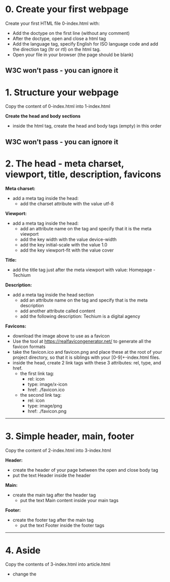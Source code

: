 #  0. Create your first webpage 

Create your first HTML file 0-index.html with:

- Add the doctype on the first line (without any comment)
- After the doctype, open and close a html tag
- Add the language tag, specify English for ISO language code and add the direction tag (ltr or rtl) on the html tag.
- Open your file in your browser (the page should be blank)

**W3C won’t pass - you can ignore it**
---

#  1. Structure your webpage 

Copy the content of 0-index.html into 1-index.html

**Create the head and body sections**

- inside the html tag, create the head and body tags (empty) in this order

**W3C won’t pass - you can ignore it**
---

#  2. The head - meta charset, viewport, title, description, favicons 

**Meta charset:**

- add a meta tag inside the head:
	- add the charset attribute with the value utf-8

**Viewport:**

- add a meta tag inside the head:
	- add an attribute name on the tag and specify that it is the meta viewport
	- add the key width with the value device-width
	- add the key initial-scale with the value 1.0
	- add the key viewport-fit with the value cover

**Title:**

- add the title tag just after the meta viewport with value: Homepage - Techium

**Description:**

- add a meta tag inside the head section
	- add an attribute name on the tag and specify that is the meta description
	- add another attribute called content
	- add the following description: Techium is a digital agency

**Favicons:**

- download the image above to use as a favicon
- Use the tool at https://realfavicongenerator.net/ to generate all the favicon formats
- take the favicon.ico and favicon.png and place these at the root of your project directory, so that it is siblings with your [0-9]+-index.html files.
- inside the head, create 2 link tags with these 3 attributes: rel, type, and href.
	- the first link tag:
		- rel: icon
		- type: image/x-icon
		- href: ./favicon.ico
	- the second link tag:
		- rel: icon
		- type: image/png
		- href: ./favicon.png
---

#  3. Simple header, main, footer 

Copy the content of 2-index.html into 3-index.html

**Header:**

- create the header of your page between the open and close body tag
- put the text Header inside the header

**Main:**

- create the main tag after the header tag
	- put the text Main content inside your main tags

**Footer:**

- create the footer tag after the main tag
	- put the text Footer inside the footer tags

---

#  4. Aside 

Copy the contents of 3-index.html into article.html

- change the <title> to put: Article - Techium
- inside the main tags
	- after the text, create the aside tags with text Aside
---

#  5. Section 

Copy the content of 3-index.html into 5-index.html

- inside your <main> section
	- remove the text in main, create these sections:
		- 1. create first section and put the text Hero section inside
		- 2. create second section and put the text Services section inside
		- 3. create third section and put the text Works section inside
		- 4. create fourth section and put the text About section inside
		- 6. create fifth section and put the text Latest news section inside
		- 7. create sixth section and put the text Testimonials section inside
		- 8. create seventh section and put the text Contact section inside

**Does not need to pass W3C**
---

#  6. Work, News, Testimonial articles 

Copy the content of 5-index.html into 6-index.html

**Work articles:**

- inside the section Works section
	- add 3 article tags
		- inside each article write Work # where the hashtag will be the ordered number (1, 2, or 3)

**News articles:**

- inside the section Latest news section
	- add 3 article tags
		- inside each article write Article # where the hashtag will be the ordered number (1, 2, or 3)

**Testimonial articles:**

- inside the section Testimonials section
	- add 3 article tags
		- inside each article write Testimonial # where the hashtag will be the ordered number (1, 2, or 3)

**W3C won’t pass - you can ignore it**
---

#  7. Navigation 

Copy the content of 6-index.html into 7-index.html

- remove the Header text inside the <header>
- create the nav tag inside the header tag
	- it should remain empty for now

**Does not need to pass W3C**
---

#  8. Level 1 headings 

Copy the content of 7-index.html into 8-index.html

- create the level 1 heading inside your main before your sections
	- put text Homepage in your heading tag

**Does not need to pass W3C**
---

#  9. Level 2 headings 

Copy the content of 8-index.html into 9-index.html

- in the section tag with the the text Hero section, remove the text and create a level 2 heading with text We help you build your brand!
- in the section tag with the the text Services section, remove the text and create a level 2 heading with text Services
- in the section tag with the the text Works section, remove the text and create a level 2 heading with text Works
- in the section tag with the the text About section, remove the text and create a level 2 heading with text About Us
- in the section tag with the the text Latest news section, remove the text and create a level 2 heading with text Latest news
- in the section tag with the the text Testimonials section, remove the text and create a level 2 heading with text Testimonials
- in the section tag with the the text Contact section, remove the text and create a level 2 heading with text Contact

**W3C won’t pass - you can ignore it**
---

#  10. Level 3 headings 

Copy the content of 9-index.html into 10-index.html

**Services headings:**

- Inside the section containing the h2 heading Services, add these elements right after the h2:
	- create a level 3 heading with text Design & Concept
	- create a level 3 heading with text Digital Strategy
	- create a level 3 heading with text Content Strategy
	- create a level 3 heading with text UX Design
	- create a level 3 heading with text Web Development
	- create a level 3 heading with text Social Media

**Works headings:**

- Inside the section containing the h2 heading Works:
	- in the first article, replace the text with a level 3 heading with text Interior Design
	- in the second article, replace the text with a level 3 heading with text Web Development
	- in the third article, replace the text with a level 3 heading with text Personal Brand

**About Us headings:**

- Inside the section containing the h2 heading About Us, after the h2 heading, create these elements in this order:
	- a level 3 heading with text Who are we
	- a level 3 heading with text Our culture
	- a level 3 heading with text How we work

**Latest news headings:**

- Inside the section containing the h2 heading Latest news:
	- in the first article replace the text with a level 3 heading with text Hoc loco tenere se Triarius non potuit.
	- in the second article replace the text with a level 3 heading with text Ut alios omittam, hunc appello, quem ille unum secutus est.
	- in the third article replace the text with a level 3 heading with text Bestiarum vero nullum iudicium puto.

**W3C does not need to pass here**
---

#  11. styleguide 

Copy the content of 3-index.html into 11-styleguide.html

- change the title to Styleguide - Techium
- remove the text from header, main, and footer
- create a new <section> inside your main tag
	- create a header in this section
		- in the header add a level 2 heading with text Headings
	- after the header:
		- add a level 1 heading with text Heading level 1
		- add a level 2 heading with text Heading level 2
		- add a level 3 heading with text Heading level 3
		- add a level 4 heading with text Heading level 4
		- add a level 5 heading with text Heading level 5
		- add a level 6 heading with text Heading level 6
---

#  12. Paragraphs 

Copy the content of 10-index.html into 12-index.html

**About Us paragraphs:**

- in the About Us section
	- after the first h3 (who are we) create a paragraph with the text: Lorem ipsum dolor sit amet, consectetur adipisicing elit. Ipsum, omnis expedita! Eum, praesentium cumque accusantium rem, sit quaerat est nisi ratione, deserunt ducimus quidem iste dicta quibusdam atque maxime cum!
	- after the second h3 create a paragraph with the text: Lorem ipsum dolor sit amet, consectetur adipisicing elit. Ipsum, omnis expedita! Eum, praesentium cumque accusantium rem, sit quaerat est nisi ratione, deserunt ducimus quidem iste dicta quibusdam atque maxime cum!
	- after the third h3 create a paragraph with the text: Lorem ipsum dolor sit amet, consectetur adipisicing elit. Ipsum, omnis expedita! Eum, praesentium cumque accusantium rem, sit quaerat est nisi ratione, deserunt ducimus quidem iste dicta quibusdam atque maxime cum!

**Latest news paragraphs:**

- in the Latest news section
	- in the first article
		- create a paragraph with text Career before the heading
		- create a paragraph with text Lorem ipsum dolor sit amet, consectetur adipiscing elit. Id Sextilius factum negabat. Quo tandem modo? At eum nihili facit; Quae contraria sunt his, malane? after the heading
	- in the second article
	- create a paragraph with text Digital Life before the heading
		- create a paragraph with text Lorem ipsum dolor sit amet, consectetur adipiscing elit. Tum mihi Piso: Quid ergo? Tum ille: Ain tandem? Non autem hoc: igitur ne illud quidem. Sed quod proximum fuit non vidit. Nos commodius agimus. An nisi populari fama? after the heading
	- in the third article
		- create a paragraph with text Social before the heading
		- create a paragraph with text Lorem ipsum dolor sit amet, consectetur adipiscing elit. Non igitur bene. Quid enim est a Chrysippo praetermissum in Stoicis? Pugnant Stoici cum Peripateticis. Prioris generis est docilitas, memoria; Apparet statim, quae sint officia, quae actiones. after the heading

**Contact paragraph:**

- in the Contact section after the heading
	- create a paragraph with the text: Lorem ipsum dolor sit amet, consectetur adipiscing elit. Id Sextilius factum negabat. Quo tandem modo? At eum nihili facit; Quae contraria sunt his, malane?

**Additional paragraphs:**

- below the level 2 Services heading add a paragraph with text We work with you
- below the level 2 Works heading add a paragraph with text Take a look in our portfolio
- below the level 2 About Us heading add a paragraph with text Everything about us
- below the level 2 Testimonials heading add a paragraph with text We are more than a digital company
- below the level 2 Contact heading add a paragraph with text We like to know new people

**Does not need to pass W3C**
---

#  13. styleguide paragraphs 

Copy the contents of 11-styleguide.html into 13-styleguide.html

- After the existing section containing Headings, create a new section in main
	- in this section create a header
		- Inside the header, create a level 2 heading with text Paragraph
	- after the header add a level 2 heading with text Heading with a subtitle
	- after the level 2 heading, add a paragraph with text This is my subtitle
	- after the last paragraph, add another paragraph with text: Nunc lacinia ante nunc ac lobortis. Interdum adipiscing gravida odio porttitor sem non mi integer non faucibus ornare mi ut ante amet placerat aliquet. Volutpat eu sed ante lacinia sapien lorem accumsan varius montes viverra nibh in adipiscing blandit tempus accumsan.
---

# 14. Span

Copy the contents of 12-index.html into 14-index.html

In the very first <header>,

- before the nav, create a span with the text Techium

**Does not need to pass W3C**
---

#  15. Div 

Copy the contents of 14-index.html into 15-index.html

- Wrap the contents of the header element with a div
- Wrap the content of each section element within a div
- Finally, wrap the contents of the <footer> tag with a div

**W3C does not need to pass**
---

#  16. Structure your sections 

Copy the contents of 15-index.html into 16-index.html

- in the div in the Services section
	- create a header tag that wraps the h2 and the p
	- create a div sibling to the header that wraps the rest of the content
- in the div in the Works section
	- create a header tag that wraps the h2 and the p
	- create a div sibling to the header that wraps the rest of the content
- in the div in the About Us section
	- create a header tag that wraps the h2 and the p
	- create a div sibling to the header that wraps the rest of the content
- in the div in the Latest news section
	- create a header tag that wraps the h2
	- create a div sibling to the header that wraps the rest of the content
- in the div in the Testimonials section
	- create a header tag that wraps the h2 and the p
	- create a div sibling to the header that wraps the rest of the content
- in the div in the Contact section
	- create a header tag that wraps the h2 and the first p
	- create a div sibling to the header that wraps the rest of the content

**W3C does not need to pass**
---

#  17. Comments 

Copy the content of 16-index.html into 17-index.html

- before the header add a line break and a comment saying Header to help with scanning your code
- before the main add a line break and a comment saying Main to help with scanning your code
- before the footer add a line break and a comment saying Footer to help with scanning your code
- before the Hero section add a line break and a comment saying Hero section
- before the Services section add a line break and a comment saying Services section
- before the Works section add a line break and a comment saying Works section
- before the About Us section add a line break and a comment saying About Us section
- before the Latest news section add a line break and a comment saying Latest news section
- before the Testimonials section add a line break and a comment saying Testimonials section
- before the Contact section add a line break and a comment saying Contact section

**Does not need to pass W3C**
---

#  18. link your logo 

Copy the content of 17-index.html into 18-index.html

- in the header, wrap the span with a link that redirects to the page at the root of your folder (/)
- wrap the link with a div

**W3C does not need to pass**
---
 
#  18. link your logo 

Copy the content of 18-index.html into about.html, latest_news.html and contact.html

- change the title of about.html to replace Homepage with About
- change the title of latest_news.html to replace Homepage with Latest news
- change the title of contact.html to replace Homepage with Contact

**Does not need to pass W3C**
---

#  20. Add links 

Copy the content of 18-index.html into 20-index.html

- in your nav tags
	- create a link to / with the text Home
	- create an anchor to services with the text Services
	- create an anchor to works with the text Works
	- create an anchor to about with the text About
	- create an anchor to latest_news with the text Latest news
	- create an anchor to testimonials with the text Testimonials
	- create an anchor to contact with the text Contact

For now, the anchor links will not work. We will make them work in the CSS project.

**Does not need to pass W3C**
---

#  21. Add social media links 

Copy the content of 20-index.html into 21-index.html

- in the div in the footer
	- remove any text you have
	- create a link to https://www.facebook.com/HolbertonSchool/ with the text Facebook
	- create a link to https://twitter.com/holbertonschool with the text Twitter
	- create a link to https://www.instagram.com/holbertonschool/ with the text Instagram

**W3C won’t pass - you can ignore it**
---

#  22. "Button" links 

Copy the content of 21-index.html into 22-index.html

- in the Hero section, after the heading
	- create a link to # with the text Get started
- in the About Us section, after the div containing the level 3 headings and paragraphs
	- create a link to about.html with the text Learn more about us
- in the Contact section, after the div containing the paragraph
	- create a link to contact.html with text Get in touch

**Does not need to pass W3C**
---

#  23. Services, Works, Latest news links 

Copy the content of 22-index.html into 23-index.html

- in the Services section
	- in each level 3 heading, create a link to # around the text already in the heading
- in the Works section
	- in each level 3 heading, create a link to # around the text already in the heading
- in the Latest news section
	- in each level 3 heading, create a link to # around the text already in the heading

**Does not need to pass W3C**
---

#  24. List the links 

Copy the content of 23-index.html into 24-index.html

- in the nav
	- create an unordered list, put each anchor tag (Home, Services, Works, …) as an individual list item
- in the div in the footer
	- create an unordered list and put each anchor tag (Facebook, Twitter, …) as an individual list item

**W3C does not need to pass**
---

#  25. Secondary navigation menu 

Copy the content of 24-index.html into 25-index.html

- inside the footer, after the div
	- create a new div
	- in the new div create an unordered list with the following links:
		- 1. link to # with text Terms of Use
		- 2. link to # with text Privacy Policy
		- 3. link to # with text Cookie Policy
---

#  26. Examples of lists for the styleguide 

Copy the content of 13-styleguide.html into 26-styleguide.html

**Example of unordered list:**

- inside main after Paragraph section, add :
	- a new line and a comment with text Lists
	- after, create a new section with inside:
		- create a header with inside a level 2 heading with the text Lists
		- after the new header, create a div with inside:
			- a level 3 heading with text Unordered
				- under it, add an unordered list with these items: Dolor pulvinar etiam magna etiam., Sagittis adipiscing lorem eleifend., Felis enim feugiat dolore viverra.

**Example of ordered list:**

	- after previous unordered list, in the same div
	- add a level 3 heading with text Ordered
		- add an ordered list with these items:
			- 1. Dolor pulvinar etiam magna etiam.
			- 2. Sagittis adipiscing lorem eleifend.
			- 3. Felis enim feugiat dolore viverra.

**Example of definition list:**

- after previous ordered list, in the same div
	- add a heading level 3 with text Definition
	- add a definition list with these items:
		- Term: Definition List title, Definition: Definition text.
		- Term: Startup, Definition: A startup company or startup is a company or temporary organization designed to search for a repeatable and scalable business model.
		- Term: Water, Definition: A colorless, transparent, odorless liquid that forms the seas, lakes, rivers, and rain and is the basis of the fluids of living organisms.

---

#  27. Separate content 

Copy the content of 25-index.html into 27-index.html

- in the footer between the two divs:
	- add a horizontal rule
	- after the horizontal rule add a paragraph with text © 2020 Techium, made with ♥ by students at Holberton School.

**W3C does not need to pass.**
---

#  28. Horizontal rule example 

Copy the content of 26-styleguide.html into 28-styleguide.html

- in main after Lists section
	- add a new line and a comment with the text Horizontal rule
	- create a new section
		- create a header and inside it add a level 2 heading with the text Horizontal rule
		- after the header create a div and put a horizontal rule in it
---

#  29. Client quotes 

Copy the content of 27-index.html into 29-index.html

- in the Testimonials section
	- in the first article
		- replace the text with a blockquote with text I am completely blown away. Thanks to Techium, we've just launched our 5th website! and cite author Yuri Y.
	- in the second article
		- replace the text with a blockquote with text Thank you so much for your help. Techium company is awesome! and cite author Dorrie S.
	- in the third article
		- replace the text with a blockquote with text I love your system. Definitely worth the investment. I'd be lost without Techium company. and cite author Sven H.

**W3C does not need to pass**
---

#  30. Examples of quotes 

Copy the content of 28-styleguide.html into 30-styleguide.html

**Example of inline quote:**

- inside main after Horizontal rule section
	- add a new line and a comment with text Blockquotes
	- create a new section
		- in the section create a header, in the header create a level 2 heading with text Blockquotes
		- after the header, create a div
			- in the div add a level 3 heading with the text Inline quote
			- add an inline quote with the text Stay hungry. Stay foolish.

**Example of blockquote:**

- after the inline quote div, create another div
	- in the new div add a level 3 heading with the text Blockquote
	- add a multiline quote with the text I will be the leader of a company that ends up being worth billions of dollars, because I got the answers. I understand culture. I am the nucleus. I think that’s a responsibility that I have, to push possibilities, to show people, this is the level that things could be at. and cite Kanye West, Musician
---

#  31. Address and latest news authors 

Copy the content of 29-index.html into 31-index.html

- in the footer
	- right after open footer tag, put the following address: 234 Washington Street (line-break) Urbana, Illinois
- in the Latest news section
	- in the first article, after the last paragraph, add the author name in small print: By Kelly D.
	- in the second article, after the last paragraph, add the author name in small print: By William A.
	- in the third article, after the last paragraph, add the author name in small print: By Frances J.

**W3C does not need to pass**
---

#  32. Typography section - using the correct tags 

Copy the content of 30-styleguide.html into 32-styleguide.html

- inside main after the Blockquotes section
	- add a new line and a comment with text Typography

- create a new section
	- in the section create a header and inside it add a level 2 heading with the text Typography
	- after the header create a div, inside the div add this text with the correct HTML tag: 320 Stewart Avenue, Unit 12 (line break) New York City NY 10001, the city, state, and postal code should be on a separate line
	- create another div, in the new div nest this code block using the pre HTML tag:
```
 <code>
     <h2>My title</h2>
     <p>Proin lacus turpis, feugiat sit amet sollicitudin non, volutpat in libero. Aenean hendrerit ultrices nulla ac lobortis. Vestibulum consectetur nibh vel ante rhoncus faucibus.</p>
 </code>
```

	- create another div, in the new div add this paragraph of text with the correct HTML tag: Curabitur sit amet turpis cursus massa mollis highlighted. Duis finibus leo massa, eget dapibus erat finibus sed. Aenean condimentum sapien magna, eleifend highlighted mi consequat ut. Cras nec quam sed sapien ultricies highlighted ut sed metus. Each occurrence of the word highlighted should be highlighted.

**W3C does not need to pass**
---

#  33. Table 

Copy the content of 32-styleguide.html into 33-styleguide.html

- inside main after Typography section
	- add a new line and a comment with text Table
	- create a new section
		- in the section create a header, in the header add a level 2 heading with the text Table
		- after the header, create a table, reproduce in HTML the visual below

The <th> tags containing Title, Director, Release Date should have a scope attribute set to col The <th> tags containing the names of the movies should have a scope attribute set to row

**Due to previous task, does not have to pass W3C**
---

#  34. Details 

Copy the content of 33-styleguide.html into 34-styleguide.html

- in main tag after Table section
	- add a new line and a comment with text Details
	- create a new section
		- create a header, in the header add a level 2 heading with the text Details
		- after the header create a div
			- in the div add a level 3 heading with text Default
			- add a details element and specify Show/Hide me in the summary
			- add this text after the summary: Pellentesque habitant morbi tristique senectus et netus et malesuada fames ac turpis egestas.
		- create another div
			- add a level 3 heading with text Open
			- add a details element that is open by default and specify Always open in the summary
			- add this text after the summary: Pellentesque habitant morbi tristique senectus et netus et malesuada fames ac turpis egestas.

**Due to earlier task, does not have to pass W3C**
---

#  35. Replace text logo with image logo 

Copy the content of 31-index.html into 35-index.html

- in header
	- find the span with the name of the website
	- replace it with the image above
	- make sure the image is in the same directory as all of your other files and that the file name is logo-black.png
	- alt: Techium logo
	- don’t forget to specify width of 160 and height of 40
- in footer, after the opening tag and before the address
	- insert the logo image
	- alt: Techium logo
	- don’t forget to specify the width and height (same as in header)

**W3C does not need to pass**
---

#  36. Add images to your sections 

Copy the content of 35-index.html into 36-index.html

You can use image generators to get images for this task. For avatar images you can download them on UI Faces. Just make sure you rename your images to match the task requirements.

**Add three images in the Works section:**

- in the Works section
	- before the first level 3 heading create a div
		- add images/pic-work-01.jpg inside the div
		- alt: empty
	- before the second level 3 heading create a div
		- add images/pic-work-02.jpg inside the div
		- alt: empty
	- before the third level 3 heading create a div
		- add images/pic-work-03.jpg inside the div
		- alt: empty

**Add one image in the About Us section:**

- in the About Us section before the first level 3 heading inside the div
	- add the image images/pic-about-us.jpg
		- alt: empty
		- width: 460
		- height: 447

**Add three images in the Latest news section:**

- in the Latest news section
	- in the first article, before the first paragraph, create a div
		- in the div add the image images/pic-blog-01.jpg
		- alt: empty
		- width: 305
		- height: 205
	- in the second article, before the first paragraph, create a div
		- in the div add the image images/pic-blog-02.jpg
		- alt: empty
		- width: 305
		- height: 205
	- in the third article, before the first paragraph, create a div
		- in the div add the image images/pic-blog-03.jpg
		- alt: empty
		- width: 305
		- height: 205

**Add three images in the Testimonials section:**

- in the Testimonials section
	- in the first article before the quote, add the image images/pic-person-01.jpg
		- alt: Yuri Y. avatar
		- width: 100px
		- height: 100px
	- in the second article before the quote, add the image images/pic-person-02.jpg
		- alt: Dorrie S. avatar
		- width: 100px
		- height: 100px
	- in the third article before the quote, add the image images/pic-person-03.jpg
		- alt: Sven H. avatar
		- width: 100px
		- height: 100px

**Does not need to pass W3C**
---

#  37. Social icons 

Copy the content of 36-index.html into index.html (the final file!)

- inside the footer
	- replace the text Facebook with the SVG icon code and add width of 25px and height of 25px to the SVG tag:
 ```
<svg viewbox="0 0 24 24" xmlns="http://www.w3.org/2000/svg">
<title>
Facebook icon
</title>
<path d="M23.998 12c0-6.628-5.372-12-11.999-12C5.372 0 0 5.372 0 12c0 5.988 4.388 10.952 10.124 11.852v-8.384H7.078v-3.469h3.046V9.356c0-3.008 1.792-4.669 4.532-4.669 1.313 0 2.686.234 2.686.234v2.953H15.83c-1.49 0-1.955.925-1.955 1.874V12h3.328l-.532 3.469h-2.796v8.384c5.736-.9 10.124-5.864 10.124-11.853z"/>
</svg>
```

	- replace the text Twitter with the SVG icon code and add width of 25px and height of 25px to the SVG tag:
```
<svg viewbox="0 0 24 24" xmlns="http://www.w3.org/2000/svg">
<title>
Twitter icon
</title>
<path d="M23.954 4.569a10 10 0 0 1-2.825.775 4.958 4.958 0 0 0 2.163-2.723c-.951.555-2.005.959-3.127 1.184a4.92 4.92 0 0 0-8.384 4.482C7.691 8.094 4.066 6.13 1.64 3.161a4.822 4.822 0 0 0-.666 2.475c0 1.71.87 3.213 2.188 4.096a4.904 4.904 0 0 1-2.228-.616v.061a4.923 4.923 0 0 0 3.946 4.827 4.996 4.996 0 0 1-2.212.085 4.937 4.937 0 0 0 4.604 3.417 9.868 9.868 0 0 1-6.102 2.105c-.39 0-.779-.023-1.17-.067a13.995 13.995 0 0 0 7.557 2.209c9.054 0 13.999-7.496 13.999-13.986 0-.209 0-.42-.015-.63a9.936 9.936 0 0 0 2.46-2.548l-.047-.02z"/>
</svg>
```

	- replace the text Instagram with the SVG icon code and add width of 25px and height of 25px to the SVG tag:

```
<svg viewbox="0 0 24 24" xmlns="http://www.w3.org/2000/svg">
<title>
Instagram icon
</title>
<path d="M12 0C8.74 0 8.333.015 7.053.072 5.775.132 4.905.333 4.14.63c-.789.306-1.459.717-2.126 1.384S.935 3.35.63 4.14C.333 4.905.131 5.775.072 7.053.012 8.333 0 8.74 0 12s.015 3.667.072 4.947c.06 1.277.261 2.148.558 2.913a5.885 5.885 0 0 0 1.384 2.126A5.868 5.868 0 0 0 4.14 23.37c.766.296 1.636.499 2.913.558C8.333 23.988 8.74 24 12 24s3.667-.015 4.947-.072c1.277-.06 2.148-.262 2.913-.558a5.898 5.898 0 0 0 2.126-1.384 5.86 5.86 0 0 0 1.384-2.126c.296-.765.499-1.636.558-2.913.06-1.28.072-1.687.072-4.947s-.015-3.667-.072-4.947c-.06-1.277-.262-2.149-.558-2.913a5.89 5.89 0 0 0-1.384-2.126A5.847 5.847 0 0 0 19.86.63c-.765-.297-1.636-.499-2.913-.558C15.667.012 15.26 0 12 0zm0 2.16c3.203 0 3.585.016 4.85.071 1.17.055 1.805.249 2.227.415.562.217.96.477 1.382.896.419.42.679.819.896 1.381.164.422.36 1.057.413 2.227.057 1.266.07 1.646.07 4.85s-.015 3.585-.074 4.85c-.061 1.17-.256 1.805-.421 2.227a3.81 3.81 0 0 1-.899 1.382 3.744 3.744 0 0 1-1.38.896c-.42.164-1.065.36-2.235.413-1.274.057-1.649.07-4.859.07-3.211 0-3.586-.015-4.859-.074-1.171-.061-1.816-.256-2.236-.421a3.716 3.716 0 0 1-1.379-.899 3.644 3.644 0 0 1-.9-1.38c-.165-.42-.359-1.065-.42-2.235-.045-1.26-.061-1.649-.061-4.844 0-3.196.016-3.586.061-4.861.061-1.17.255-1.814.42-2.234.21-.57.479-.96.9-1.381.419-.419.81-.689 1.379-.898.42-.166 1.051-.361 2.221-.421 1.275-.045 1.65-.06 4.859-.06l.045.03zm0 3.678a6.162 6.162 0 1 0 0 12.324 6.162 6.162 0 1 0 0-12.324zM12 16c-2.21 0-4-1.79-4-4s1.79-4 4-4 4 1.79 4 4-1.79 4-4 4zm7.846-10.405a1.441 1.441 0 0 1-2.88 0 1.44 1.44 0 0 1 2.88 0z"/>
</svg>
```

**W3C does not need to pass**
---

#  38. Add a video player in the styleguide 

Copy the content of 34-styleguide.html into 38-styleguide.html

- in main after the Details section
	- add a new line and a comment with text Video
	- create a section
		- in the section create a header, in the header add a level 2 heading with the text Video
		- after the header add the following video: https://intranet-projects-files.s3.amazonaws.com/webstack/BigBuckBunny.mp4
		- add controls to the video
		- ensure that the video does a loop
		- display https://intranet-projects-files.s3.amazonaws.com/webstack/thumbnail.jpg when the video is downloading
		- provide an alternative text: Sorry, your browser doesn't support HTML5 video

**Due to an earlier task, does not need to pass W3C**
---

#  39. Add an audio player in the styleguide 

Copy the content of 38-styleguide.html into 39-styleguide.html

- in main after Video section
	- add a new line and a comment with text Audio
	- create a section
		- in the section create a header, in the header add a level 2 heading with the text Audio
		- after the header add the following audio file: https://intranet-projects-files.s3.amazonaws.com/webstack/TroubleChapter8_64kb.mp3
		- add controls to the audio player
		- provide an alternative text: Sorry, your browser doesn't support audio element

**Due to an earlier task, does not need to pass W3C**
---

#  40. Add a iframe example in the styleguide 

Copy the content of 39-styleguide.html into styleguide.html

- in main after the Audio section
	- add a new line and a comment with text Iframe
	- create a section
		- in the section create a header, in the header add a level 2 heading with the text Iframe
		- after the header add a div
			- inside the div, create an iframe
				- title: Holberton School
				- width: 350px
				- height: 200px
				- source: https://www.youtube.com/embed/41N6bKO-NVI
				- fallback text: Holberton Sally

**W3C does not need to pass**

And you are done!

